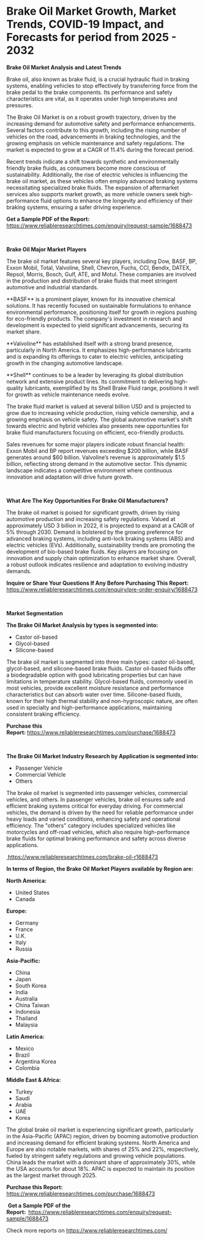 <p><h1>Brake Oil Market Growth, Market Trends, COVID-19 Impact, and Forecasts for period from 2025 - 2032</h1></p><p><strong>Brake Oil Market Analysis and Latest Trends</strong></p>
<p><p>Brake oil, also known as brake fluid, is a crucial hydraulic fluid in braking systems, enabling vehicles to stop effectively by transferring force from the brake pedal to the brake components. Its performance and safety characteristics are vital, as it operates under high temperatures and pressures.</p><p>The Brake Oil Market is on a robust growth trajectory, driven by the increasing demand for automotive safety and performance enhancements. Several factors contribute to this growth, including the rising number of vehicles on the road, advancements in braking technologies, and the growing emphasis on vehicle maintenance and safety regulations. The market is expected to grow at a CAGR of 11.4% during the forecast period. </p><p>Recent trends indicate a shift towards synthetic and environmentally friendly brake fluids, as consumers become more conscious of sustainability. Additionally, the rise of electric vehicles is influencing the brake oil market, as these vehicles often employ advanced braking systems necessitating specialized brake fluids. The expansion of aftermarket services also supports market growth, as more vehicle owners seek high-performance fluid options to enhance the longevity and efficiency of their braking systems, ensuring a safer driving experience.</p></p>
<p><strong>Get a Sample PDF of the Report:&nbsp;</strong> <a href="https://www.reliableresearchtimes.com/enquiry/request-sample/1688473?utm_campaign=3322&utm_medium=2&utm_source=Github&utm_content=ia&utm_term=26032025&utm_id=brake-oil">https://www.reliableresearchtimes.com/enquiry/request-sample/1688473</a></p>
<p>&nbsp;</p>
<p><strong>Brake Oil Major Market Players</strong></p>
<p><p>The brake oil market features several key players, including Dow, BASF, BP, Exxon Mobil, Total, Valvoline, Shell, Chevron, Fuchs, CCI, Bendix, DATEX, Repsol, Morris, Bosch, Gulf, ATE, and Motul. These companies are involved in the production and distribution of brake fluids that meet stringent automotive and industrial standards.</p><p>**BASF** is a prominent player, known for its innovative chemical solutions. It has recently focused on sustainable formulations to enhance environmental performance, positioning itself for growth in regions pushing for eco-friendly products. The company's investment in research and development is expected to yield significant advancements, securing its market share.</p><p>**Valvoline** has established itself with a strong brand presence, particularly in North America. It emphasizes high-performance lubricants and is expanding its offerings to cater to electric vehicles, anticipating growth in the changing automotive landscape.</p><p>**Shell** continues to be a leader by leveraging its global distribution network and extensive product lines. Its commitment to delivering high-quality lubricants, exemplified by its Shell Brake Fluid range, positions it well for growth as vehicle maintenance needs evolve.</p><p>The brake fluid market is valued at several billion USD and is projected to grow due to increasing vehicle production, rising vehicle ownership, and a growing emphasis on vehicle safety. The global automotive market's shift towards electric and hybrid vehicles also presents new opportunities for brake fluid manufacturers focusing on efficient, eco-friendly products.</p><p>Sales revenues for some major players indicate robust financial health: Exxon Mobil and BP report revenues exceeding $200 billion, while BASF generates around $60 billion. Valvoline’s revenue is approximately $1.5 billion, reflecting strong demand in the automotive sector. This dynamic landscape indicates a competitive environment where continuous innovation and adaptation will drive future growth.</p></p>
<p>&nbsp;</p>
<p><strong>What Are The Key Opportunities For Brake Oil Manufacturers?</strong></p>
<p><p>The brake oil market is poised for significant growth, driven by rising automotive production and increasing safety regulations. Valued at approximately USD 3 billion in 2022, it is projected to expand at a CAGR of 5% through 2030. Demand is bolstered by the growing preference for advanced braking systems, including anti-lock braking systems (ABS) and electric vehicles (EVs). Additionally, sustainability trends are promoting the development of bio-based brake fluids. Key players are focusing on innovation and supply chain optimization to enhance market share. Overall, a robust outlook indicates resilience and adaptation to evolving industry demands.</p></p>
<p><strong>Inquire or Share Your Questions If Any Before Purchasing This Report:</strong> <a href="https://www.reliableresearchtimes.com/enquiry/pre-order-enquiry/1688473?utm_campaign=3322&utm_medium=2&utm_source=Github&utm_content=ia&utm_term=26032025&utm_id=brake-oil">https://www.reliableresearchtimes.com/enquiry/pre-order-enquiry/1688473</a></p>
<p>&nbsp;</p>
<p><strong>Market Segmentation</strong></p>
<p><strong>The Brake Oil Market Analysis by types is segmented into:</strong></p>
<p><ul><li>Castor oil-based</li><li>Glycol-based</li><li>Silicone-based</li></ul></p>
<p><p>The brake oil market is segmented into three main types: castor oil-based, glycol-based, and silicone-based brake fluids. Castor oil-based fluids offer a biodegradable option with good lubricating properties but can have limitations in temperature stability. Glycol-based fluids, commonly used in most vehicles, provide excellent moisture resistance and performance characteristics but can absorb water over time. Silicone-based fluids, known for their high thermal stability and non-hygroscopic nature, are often used in specialty and high-performance applications, maintaining consistent braking efficiency.</p></p>
<p><strong>Purchase this Report:&nbsp;</strong><a href="https://www.reliableresearchtimes.com/purchase/1688473?utm_campaign=3322&utm_medium=2&utm_source=Github&utm_content=ia&utm_term=26032025&utm_id=brake-oil">https://www.reliableresearchtimes.com/purchase/1688473</a></p>
<p>&nbsp;</p>
<p><strong>The Brake Oil Market Industry Research by Application is segmented into:</strong></p>
<p><ul><li>Passenger Vehicle</li><li>Commercial Vehicle</li><li>Others</li></ul></p>
<p><p>The brake oil market is segmented into passenger vehicles, commercial vehicles, and others. In passenger vehicles, brake oil ensures safe and efficient braking systems critical for everyday driving. For commercial vehicles, the demand is driven by the need for reliable performance under heavy loads and varied conditions, enhancing safety and operational efficiency. The "others" category includes specialized vehicles like motorcycles and off-road vehicles, which also require high-performance brake fluids for optimal braking performance and safety across diverse applications.</p></p>
<p><a href="https://www.reliableresearchtimes.com/brake-oil-r1688473?utm_campaign=3322&utm_medium=2&utm_source=Github&utm_content=ia&utm_term=26032025&utm_id=brake-oil">&nbsp;https://www.reliableresearchtimes.com/brake-oil-r1688473</a></p>
<p><strong>In terms of Region, the Brake Oil Market Players available by Region are:</strong></p>
<p>
    <p> <strong> North America: </strong>
        <ul>
            <li>United States</li>
            <li>Canada</li>
        </ul>
        </p> 
    <p> <strong> Europe: </strong>
        <ul>
            <li>Germany</li>
            <li>France</li>
            <li>U.K.</li>
            <li>Italy</li>
            <li>Russia</li>
        </ul>
        </p> 
    <p> <strong> Asia-Pacific: </strong>
        <ul>
            <li>China</li>
            <li>Japan</li>
            <li>South Korea</li>
            <li>India</li>
            <li>Australia</li>
            <li>China Taiwan</li>
            <li>Indonesia</li>
            <li>Thailand</li>
            <li>Malaysia</li>
        </ul>
        </p> 
    <p> <strong> Latin America: </strong>
        <ul>
            <li>Mexico</li>
            <li>Brazil</li>
            <li>Argentina Korea</li>
            <li>Colombia</li>
        </ul>
        </p> 
    <p> <strong> Middle East & Africa: </strong>
        <ul>
            <li>Turkey</li>
            <li>Saudi</li>
            <li>Arabia</li>
            <li>UAE</li>
            <li>Korea</li>
        </ul>
    </p>
    </p>
<p><p>The global brake oil market is experiencing significant growth, particularly in the Asia-Pacific (APAC) region, driven by booming automotive production and increasing demand for efficient braking systems. North America and Europe are also notable markets, with shares of 25% and 22%, respectively, fueled by stringent safety regulations and growing vehicle populations. China leads the market with a dominant share of approximately 30%, while the USA accounts for about 18%. APAC is expected to maintain its position as the largest market through 2025.</p></p>
<p><strong>Purchase this Report: </strong><a href="https://www.reliableresearchtimes.com/purchase/1688473?utm_campaign=3322&utm_medium=2&utm_source=Github&utm_content=ia&utm_term=26032025&utm_id=brake-oil">https://www.reliableresearchtimes.com/purchase/1688473</a></p>
<p>&nbsp;<strong>Get a Sample PDF of the Report:&nbsp;&nbsp;</strong><a href="https://www.reliableresearchtimes.com/enquiry/request-sample/1688473?utm_campaign=3322&utm_medium=2&utm_source=Github&utm_content=ia&utm_term=26032025&utm_id=brake-oil">https://www.reliableresearchtimes.com/enquiry/request-sample/1688473</a></p>
<p><strong></strong></p>
<p>Check more reports on <a href="https://www.reliableresearchtimes.com/?utm_campaign=3322&utm_medium=2&utm_source=Github&utm_content=ia&utm_term=26032025&utm_id=brake-oil">https://www.reliableresearchtimes.com/</a></p>